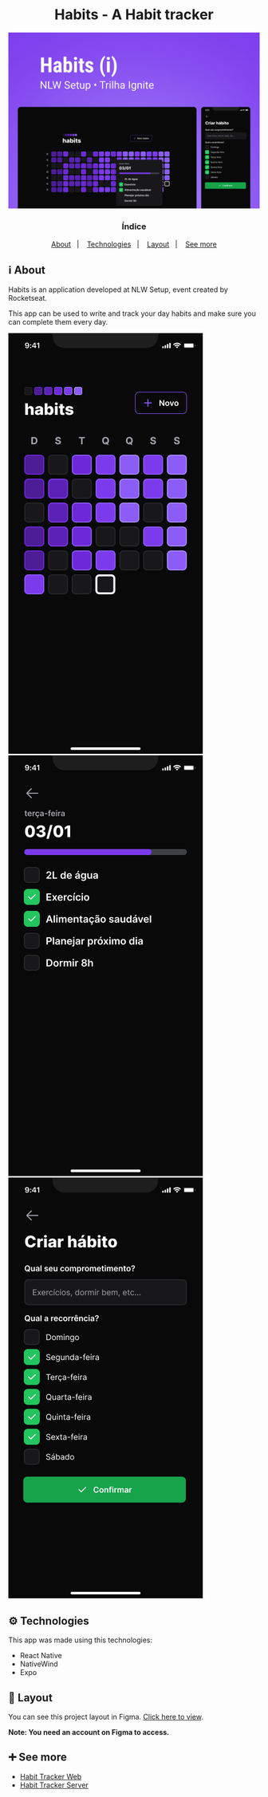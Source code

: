 <h1 align="center">Habits - A Habit tracker</h1>

<img src=".github/habit-tracker-cover.png" alt="Habit Tracker Cover" />

<h3 align="center">Índice</h3>

<p align="center">
  <a href="#ℹ-about">About</a>&nbsp;&nbsp;&nbsp;|&nbsp;&nbsp;&nbsp;
  <a href="#-technologies">Technologies</a>&nbsp;&nbsp;&nbsp;|&nbsp;&nbsp;&nbsp;
  <a href="#-layout">Layout</a>&nbsp;&nbsp;&nbsp;|&nbsp;&nbsp;&nbsp;
  <a href="#-see-more">See more</a>
</p>

## ℹ About

<p>Habits is an application developed at NLW Setup, event created by Rocketseat.</p>

<p>This app can be used to write and track your day habits and make sure you can complete them every day.</p>

<img src=".github/home.png" alt="Image of a calendar with habits filled in some weekdays." />

<img src=".github/specific-day.png" alt="Image of the form used to create a habit." />

<img src=".github/new-habit.png" alt="Image of the Popover that appears showing your habits when selecting a day on calendar." />

## ⚙ Technologies

<p>This app was made using this technologies:</p>

- React Native
- NativeWind
- Expo

## 🎨 Layout

You can see this project layout in Figma. [Click here to view](https://www.figma.com/community/file/1195327109778210238).

**Note: You need an account on Figma to access.**

## ➕ See more

- [Habit Tracker Web](https://github.com/erick-menezes/habit-tracker-web)
- [Habit Tracker Server](https://github.com/erick-menezes/habit-tracker-server)

